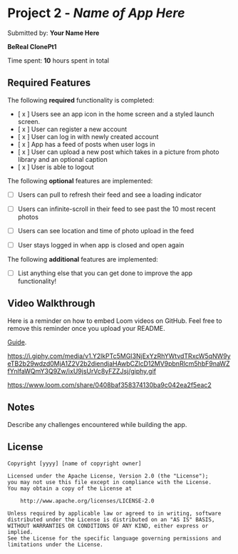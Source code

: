 # Project 2 - *Name of App Here*

Submitted by: **Your Name Here**

**BeReal ClonePt1** 

Time spent: **10** hours spent in total

## Required Features

The following **required** functionality is completed:

- [ x ] Users see an app icon in the home screen and a styled launch screen.
- [ x ] User can register a new account
- [ x ] User can log in with newly created account
- [ x ] App has a feed of posts when user logs in
- [ x ] User can upload a new post which takes in a picture from photo library and an optional caption	
- [ x ] User is able to logout	
 
The following **optional** features are implemented:

- [ ] Users can pull to refresh their feed and see a loading indicator
- [ ] Users can infinite-scroll in their feed to see past the 10 most recent photos
- [ ] Users can see location and time of photo upload in the feed	
- [ ] User stays logged in when app is closed and open again	


The following **additional** features are implemented:

- [ ] List anything else that you can get done to improve the app functionality!

## Video Walkthrough

Here is a reminder on how to embed Loom videos on GitHub. Feel free to remove this reminder once you upload your README. 

[Guide](https://www.youtube.com/watch?v=GA92eKlYio4).

https://i.giphy.com/media/v1.Y2lkPTc5MGI3NjExYzRhYWtvdTRxcW5qNW9yeTB2b29wdzd0MjA1Z2V2b2diendjaHAwbCZlcD12MV9pbnRlcm5hbF9naWZfYnlfaWQmY3Q9Zw/ixU9jsUrVc8yFZZJsj/giphy.gif

https://www.loom.com/share/0408baf358374130ba9c042ea2f5eac2


## Notes

Describe any challenges encountered while building the app.

## License

    Copyright [yyyy] [name of copyright owner]

    Licensed under the Apache License, Version 2.0 (the "License");
    you may not use this file except in compliance with the License.
    You may obtain a copy of the License at

        http://www.apache.org/licenses/LICENSE-2.0

    Unless required by applicable law or agreed to in writing, software
    distributed under the License is distributed on an "AS IS" BASIS,
    WITHOUT WARRANTIES OR CONDITIONS OF ANY KIND, either express or implied.
    See the License for the specific language governing permissions and
    limitations under the License.

